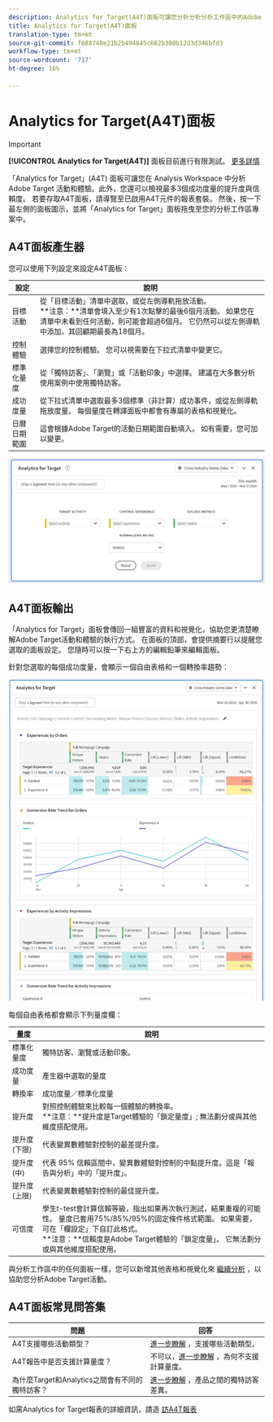 ```yaml
---
description: Analytics for Target(A4T)面板可讓您分析分析分析工作區中的Adobe Target活動和體驗。
title: Analytics for Target(A4T)面板
translation-type: tm+mt
source-git-commit: f688748e21b2b494845c682b380b12d3d346bfd3
workflow-type: tm+mt
source-wordcount: '717'
ht-degree: 16%

---
```



# Analytics for Target(A4T)面板

>[!IMPORTANT]
>
>**[!UICONTROL Analytics for Target(A4T)]** 面板目前進行有限測試。 [更多詳情](https://docs.adobe.com/content/help/zh-Hant/analytics/landing/an-releases.html)

「Analytics for Target」(A4T) 面板可讓您在 Analysis Workspace 中分析 Adobe Target 活動和體驗。此外，您還可以檢視最多3個成功度量的提升度與信賴度。 若要存取A4T面板，請導覽至已啟用A4T元件的報表套裝。 然後，按一下最左側的面板圖示，並將「Analytics for Target」面板拖曳至您的分析工作區專案中。

## A4T面板產生器

您可以使用下列設定來設定A4T面板：

| 設定 | 說明 |
|---|---|
| 目標活動 | 從「目標活動」清單中選取，或從左側導軌拖放活動。<br>**注意：**清單會填入至少有1次點擊的最後6個月活動。 如果您在清單中未看到任何活動，則可能會超過6個月。 它仍然可以從左側導軌中添加，其回顧期最長為18個月。 |
| 控制體驗 | 選擇您的控制體驗。 您可以視需要在下拉式清單中變更它。 |
| 標準化量度 | 從「獨特訪客」、「瀏覽」或「活動印象」中選擇。 建議在大多數分析使用案例中使用獨特訪客。 |
| 成功度量 | 從下拉式清單中選取最多3個標準（非計算）成功事件，或從左側導軌拖放度量。 每個量度在轉譯面板中都會有專屬的表格和視覺化。 |
| 日曆日期範圍 | 這會根據Adobe Target的活動日期範圍自動填入。 如有需要，您可加以變更。 |

![](assets/a4t-panel-builder.png)

## A4T面板輸出

「Analytics for Target」面板會傳回一組豐富的資料和視覺化，協助您更清楚瞭解Adobe Target活動和體驗的執行方式。 在面板的頂部，會提供摘要行以提醒您選取的面板設定。 您隨時可以按一下右上方的編輯鉛筆來編輯面板。

針對您選取的每個成功度量，會顯示一個自由表格和一個轉換率趨勢：

![](assets/a4t-rendered.png)

每個自由表格都會顯示下列量度欄：

| 量度 | 說明 |
|---|---|
| 標準化量度 | 獨特訪客、瀏覽或活動印象。 |
| 成功度量 | 產生器中選取的量度 |
| 轉換率 | 成功度量／標準化度量 |
| 提升度 | 對照控制體驗來比較每一個體驗的轉換率。<br>**注意：**提升度是Target體驗的「鎖定量度」; 無法劃分或與其他維度搭配使用。 |
| 提升度 (下限) | 代表變異數體驗對控制的最差提升度。 |
| 提升度 (中) | 代表 95% 信賴區間中，變異數體驗對控制的中點提升度。這是「報告與分析」中的「提升度」。 |
| 提升度 (上限) | 代表變異數體驗對控制的最佳提升度。 |
| 可信度 | 學生t-test會計算信賴等級，指出如果再次執行測試，結果重複的可能性。 量度已套用75%/85%/95%的固定條件格式範圍。 如果需要，可在「欄設定」下自訂此格式。 <br>**注意：**信賴度是Adobe Target體驗的「鎖定度量」。 它無法劃分或與其他維度搭配使用。 |

與分析工作區中的任何面板一樣，您可以新增其他表格和視覺化來 [繼續分析](https://docs.adobe.com/content/help/zh-Hant/analytics/analyze/analysis-workspace/visualizations/freeform-analysis-visualizations.html) ，以協助您分析Adobe Target活動。

## A4T面板常見問答集

| 問題 | 回答 |
|---|---|
| A4T支援哪些活動類型？ | [進一步瞭解](https://docs.adobe.com/content/help/en/target/using/integrate/a4t/a4t-faq/a4t-faq-activity-setup.html) ，支援哪些活動類型。 |
| A4T報告中是否支援計算量度？ | 不可以，[進一步瞭解](https://docs.adobe.com/content/help/en/target/using/integrate/a4t/a4t-faq/a4t-faq-lift-and-confidence.html) ，為何不支援計算量度。 |
| 為什麼Target和Analytics之間會有不同的獨特訪客？ | [進一步瞭解](https://docs.adobe.com/content/help/en/target/using/integrate/a4t/a4t-faq/a4t-faq-viewing-reports.html) ，產品之間的獨特訪客差異。 |

如需Analytics for Target報表的詳細資訊，請造 [訪A4T報表](https://docs.adobe.com/content/help/en/target/using/integrate/a4t/reporting.html)
